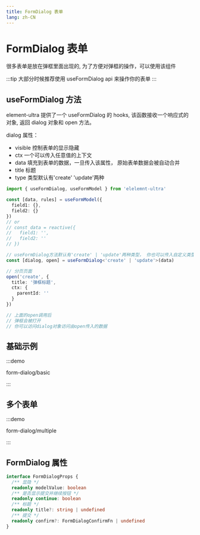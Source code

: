 ```yaml
---
title: FormDialog 表单
lang: zh-CN
---
```


# FormDialog 表单

很多表单是放在弹框里面出现的, 为了方便对弹框的操作，可以使用该组件

:::tip
大部分时候推荐使用 useFormDialog api 来操作你的表单
:::

## useFormDialog 方法

element-ultra 提供了一个 useFormDialog 的 hooks, 该函数接收一个响应式的对象, 返回
dialog 对象和 open 方法。

dialog 属性：

- visible 控制表单的显示隐藏
- ctx 一个可以传入任意值的上下文
- data 填充到表单的数据，一旦传入该属性， 原始表单数据会被自动合并
- title 标题
- type 类型默认有'create' 'update'两种

```ts
import { useFormDialog, useFormModel } from 'elelemnt-ultra'

const [data, rules] = useFormModel({
  field1: {},
  field2: {}
})
// or
// const data = reactive({
//   field1: '',
//   field2: ''
// })

// useFormDialog方法默认有'create' | 'update'两种类型， 你也可以传入自定义类型
const [dialog, open] = useFormDialog<'create' | 'update'>(data)

// 分页页面
open('create', {
  title: '弹框标题',
  ctx: {
    parentId: ''
  }
})

// 上面的open调用后
// 弹框会被打开
// 你可以访问dialog对象访问由open传入的数据
```

## 基础示例

:::demo

form-dialog/basic

:::

## 多个表单
:::demo

form-dialog/multiple

:::

## FormDialog 属性

```ts
interface FormDialogProps {
  /** 显隐 */
  readonly modelValue: boolean
  /** 是否显示提交并继续按钮 */
  readonly continue: boolean
  /** 标题 */
  readonly title?: string | undefined
  /** 提交 */
  readonly confirm?: FormDialogConfirmFn | undefined
}
```
